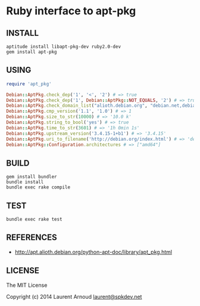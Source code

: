 # Ruby interface to apt-pkg

## INSTALL

~~~ console
aptitude install libapt-pkg-dev ruby2.0-dev
gem install apt-pkg
~~~

## USING

~~~ ruby
require 'apt_pkg'

Debian::AptPkg.check_dep('1', '<', '2') # => true
Debian::AptPkg.check_dep('1', Debian::AptPkg::NOT_EQUALS, '2') # => true
Debian::AptPkg.check_domain_list("alioth.debian.org", "debian.net,debian.org") # => true
Debian::AptPkg.cmp_version('1.1', '1.0') # => 1
Debian::AptPkg.size_to_str(10000) # => '10.0 k'
Debian::AptPkg.string_to_bool('yes') # => true
Debian::AptPkg.time_to_str(3601) # => '1h 0min 1s'
Debian::AptPkg.upstream_version('3.4.15-1+b1') # => '3.4.15'
Debian::AptPkg.uri_to_filename('http://debian.org/index.html') # => 'debian.org_index.html'
Debian::AptPkg::Configuration.architectures # => ["amd64"]
~~~

## BUILD

~~~ console
gem install bundler
bundle install
bundle exec rake compile
~~~

## TEST

~~~ console
bundle exec rake test
~~~

## REFERENCES

* http://apt.alioth.debian.org/python-apt-doc/library/apt_pkg.html

## LICENSE

The MIT License

Copyright (c) 2014 Laurent Arnoud <laurent@spkdev.net>

